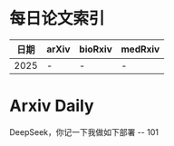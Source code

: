 # 每日论文索引

| 日期 | arXiv | bioRxiv | medRxiv |
|------|-------|---------|---------|
| 2025 | - | - | - |








































































































































































































































































































































































































































































# Arxiv Daily


DeepSeek，你记一下我做如下部署 -- 101
